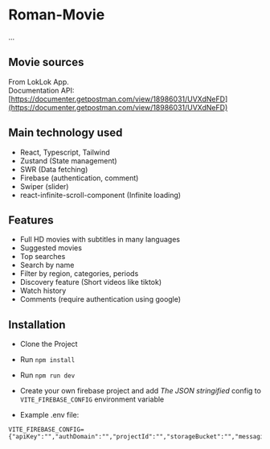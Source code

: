 # Roman-Movie

...

## Movie sources

From LokLok App.  
Documentation API: [https://documenter.getpostman.com/view/18986031/UVXdNeFD](https://documenter.getpostman.com/view/18986031/UVXdNeFD)

## Main technology used

- React, Typescript, Tailwind
- Zustand (State management)
- SWR (Data fetching)
- Firebase (authentication, comment)
- Swiper (slider)
- react-infinite-scroll-component (Infinite loading)

## Features

- Full HD movies with subtitles in many languages
- Suggested movies
- Top searches
- Search by name
- Filter by region, categories, periods
- Discovery feature (Short videos like tiktok)
- Watch history
- Comments (require authentication using google)

## Installation

- Clone the Project
- Run `npm install`
- Run `npm run dev`
- Create your own firebase project and add _The JSON stringified_ config to `VITE_FIREBASE_CONFIG` environment variable

- Example .env file:

```env
VITE_FIREBASE_CONFIG={"apiKey":"","authDomain":"","projectId":"","storageBucket":"","messagingSenderId":"","appId":""}
```
